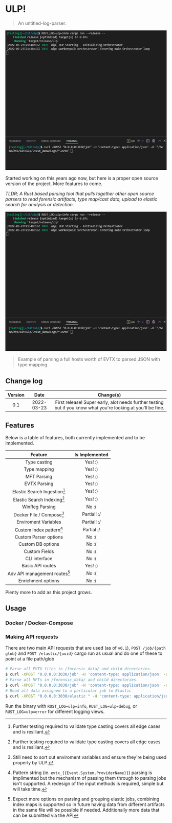 # ULP!

> An untitled-log-parser.

![A gif showing parsing of ULP](./assets/parsing.gif)

Started working on this years ago now, but here is a proper open source version of the project. More features to come.

*TLDR; A Rust based parsing tool that pulls together other open source parsers to read forensic artifacts, type map/cast data, upload to elastic search for analysis or detection.*

![Example of parsing a full hosts worth of EVTX to parsed JSON with type mapping.](./assets/parsing.gif)
> Example of parsing a full hosts worth of EVTX to parsed JSON with type mapping.
 
## Change log

| Version | Date | Change(s) |
| :-----: | :--: | :-------: |
| 0.1 | 2022-03-23| First release! Super early, alot needs further testing but if you know what you're looking at you'll be fine. |

## Features

Below is a table of features, both currently implemented and to be implemented.

| Feature | Is Implemented |
| :-----: | :------------: |
| Type casting | Yes! :) |
| Type mapping | Yes! :) |
| MFT Parsing | Yes! :) |
| EVTX Parsing | Yes! :) |
| Elastic Search Ingestion[^1] | Yes! :) |
| Elastic Search Indexing[^1] | Yes! :) |
| WinReg Parsing | No :( |
| Docker File / Compose[^2] | Partial! :/ |
| Enviroment Variables | Partial! :/ |
| Custom Index pattern[^3] | Partial :/ |
| Custom Parser options | No :( |
| Custom DB options | No :( |
| Custom Fields | No :( |
| CLI interface | No :( |
| Basic API routes | Yes! :) |
| Adv API management routes[^4] |  No :( |
| Enrichment options |  No :( |

[^1]: Further testing required to validate type casting covers all edge cases and is resiliant.
[^2]: Still need to sort out enviroment variables and ensure they're being used properly by ULP.
[^3]: Pattern string (ie. `evtx_{{Event.System.ProviderName}}`) parsing is implimented but the mechanism of passing them through to parsing jobs isn't supported. A redesign of the input methods is required, simple but will take time.
[^4]: Expect more options on parsing and grouping elastic jobs, combining index maps is supported so in future having data from different artifacts in the same file will be possible if needed. Additionally more data that can be submitted via the API 

Plenty more to add as this project grows.

## Usage

### Docker / Docker-Compose

### Making API requests

There are two main API requests that are used (as of `v0.1`), `POST /job/{path glob}` and `POST /elastic/{uuid}`
cargo run as usual and do one of these to point at a file path/glob

```bash
# Parse all EVTX files in /forensic_data/ and child directories.
$ curl -XPOST "0.0.0.0:3030/job" -H 'content-type: application/json' -d '"/forensic_data/**/*.evtx"'
# Parse all MFTs in /forensic_data/ and child directories.
$ curl -XPOST "0.0.0.0:3030/job" -H 'content-type: application/json' -d '"/forensic_data/**/$MFT"'
# Read all data assigned to a particular job to Elastic
$ curl -XPOST "0.0.0.0:3030/elastic " -H 'content-type: application/json' -d '"e24c14c0-342f-4c24-8b57-d9dcd3ec5936"'
```

Run the binary with `RUST_LOG=ulp=info`, `RUST_LOG=ulp=debug`, or `RUST_LOG=ulp=error` for different logging views.